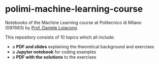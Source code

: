 # polimi-machine-learning-course
Notebooks of the Machine Learning course at Politecnico di Milano (097683) by [Prof. Daniele Loiacono](https://loiacono.faculty.polimi.it/)


This repository consists of 10 topics which all include:
- a **PDF and slides** explaining the theoretical background and exercises
- a **Jupyter notebook** for coding examples
- a **PDF with the solutions** to the exercises

